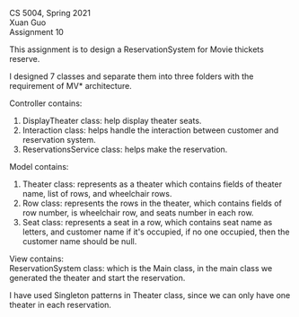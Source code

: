 CS 5004, Spring 2021\
Xuan Guo\
Assignment 10

This assignment is to design a ReservationSystem for Movie thickets reserve.

I designed 7 classes and separate them into three folders with the requirement of MV* architecture.

Controller contains:
1. DisplayTheater class: help display theater seats.
2. Interaction class: helps handle the interaction between customer and reservation system.
3. ReservationsService class: helps make the reservation.

Model contains:
1. Theater class: represents as a theater which contains fields of theater name, list of rows, and wheelchair rows.
2. Row class: represents the rows in the theater, which contains fields of row number, is wheelchair row, and seats number in each row.
3. Seat class: represents a seat in a row, which contains seat name as letters, and customer name if it's occupied, if no one occupied, then the customer name should be null.

View contains:\
ReservationSystem class: which is the Main class, in the main class we generated the theater and start the reservation.

I have used Singleton patterns in Theater class, since we can only have one theater in each reservation.